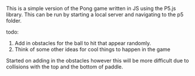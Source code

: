 This is a simple version of the Pong game written in JS using the P5.js library.
This can be run by starting a local server and navigating to the p5 folder.

todo:

1. Add in obstacles for the ball to hit that appear randomly.
2. Think of some other ideas for cool things to happen in the game

Started on adding in the obstacles however this will be more difficult due to collisions with the top and the bottom of paddle.
